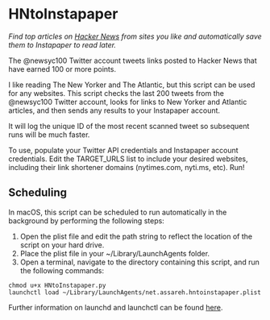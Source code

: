 # HNtoInstapaper
*Find top articles on [Hacker News](http://news.ycombinator.com) from sites you like and automatically save them to Instapaper to read later.*

The @newsyc100 Twitter account tweets links posted to Hacker News that have earned 100 or more points.

I like reading The New Yorker and The Atlantic, but this script can be used for any websites. This script checks the last 200 tweets from the @newsyc100 Twitter account, looks for links to New Yorker and Atlantic articles, and then sends any results to your Instapaper account.

It will log the unique ID of the most recent scanned tweet so subsequent runs will be much faster.

To use, populate your Twitter API credentials and Instapaper account credentials. Edit the TARGET_URLS list to include your desired websites, including their link shortener domains (nytimes.com, nyti.ms, etc). Run!

## Scheduling

In macOS, this script can be scheduled to run automatically in the background by performing the following steps:

1. Open the plist file and edit the path string to reflect the location of the script on your hard drive.
2. Place the plist file in your ~/Library/LaunchAgents folder.
3. Open a terminal, navigate to the directory containing this script, and run the following commands:

```
chmod u+x HNtoInstapaper.py
launchctl load ~/Library/LaunchAgents/net.assareh.hntoinstapaper.plist
```

Further information on launchd and launchctl can be found [here](https://nathangrigg.com/2012/07/schedule-jobs-using-launchd).